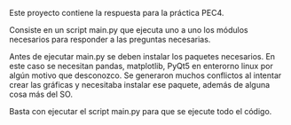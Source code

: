 Este proyecto contiene la respuesta para la práctica PEC4.

Consiste en un script main.py que ejecuta uno a uno
los módulos necesarios para responder a las preguntas
necesarias.

Antes de ejecutar main.py se deben instalar los paquetes necesarios.
En este caso se necesitan pandas, matplotlib, PyQt5 en enterorno linux 
por algún motivo que desconozco. Se generaron muchos conflictos al intentar
crear las gráficas y necesitaba instalar ese paquete, además
de alguna cosa más del SO.

Basta con ejecutar el script main.py para que se ejecute
todo el código.

